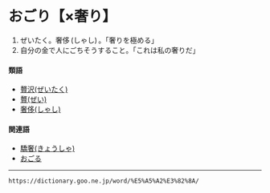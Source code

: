 # おごり【×奢り】

1. ぜいたく。奢侈 (しゃし) 。「奢りを極める」
2. 自分の金で人にごちそうすること。「これは私の奢りだ」
    

#### 類語

-   [贅沢(ぜいたく)](ぜいたく（贅沢）)
-   [贅(ぜい)](https://dictionary.goo.ne.jp/word/%E8%B4%85_%28%E3%81%9C%E3%81%84%29/#jn-120910)
-   [奢侈(しゃし)](https://dictionary.goo.ne.jp/word/%E5%A5%A2%E4%BE%88/#jn-102111)

#### 関連語

-   [驕奢(きょうしゃ)](https://dictionary.goo.ne.jp/word/%E9%A9%95%E5%A5%A2/#jn-56345)
-   [おごる](おごる（奢る）)

---
`https://dictionary.goo.ne.jp/word/%E5%A5%A2%E3%82%8A/`